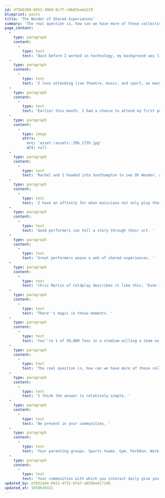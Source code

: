 ```yaml
---
id: 475b6389-6852-49b9-8c77-c8b02bada219
blueprint: posts
title: 'The Wonder of Shared Experiences'
summary: 'The real question is, how can we have more of these collective community moments?'
page_content:
  -
    type: paragraph
    content:
      -
        type: text
        text: 'Back before I worked in technology, my background was live events. I spent much of my teenage years working in theatres and venues, preparing sets, lighting and sound equipment.'
  -
    type: paragraph
    content:
      -
        type: text
        text: 'I love attending live theatre, music, and sport, as many people do.'
  -
    type: paragraph
    content:
      -
        type: text
        text: 'Earlier this month, I had a chance to attend my first post-lockdown gig. '
  -
    type: paragraph
    content:
      -
        type: image
        attrs:
          src: 'asset::assets::IMG_1735.jpg'
          alt: null
  -
    type: paragraph
    content:
      -
        type: text
        text: 'Rachel and I headed into Southampton to see Oh Wonder, and they delivered.'
  -
    type: paragraph
    content:
      -
        type: text
        text: 'I have an affinity for when musicians not only play their music but ''let you behind the curtain''. '
  -
    type: paragraph
    content:
      -
        type: text
        text: 'Good performers can tell a story through their art. '
  -
    type: paragraph
    content:
      -
        type: text
        text: 'Great performers weave a web of shared experiences. '
  -
    type: paragraph
    content:
      -
        type: text
        text: 'Chris Martin of Coldplay describes it like this; "Even in stadiums, I spend my time on stage looking directly into as many people''s eyes as possible, building a web of shared experience".'
  -
    type: paragraph
    content:
      -
        type: text
        text: 'There''s magic in those moments. '
  -
    type: paragraph
    content:
      -
        type: text
        text: 'You''re 1 of 30,000 fans in a stadium willing a team on or a single voice in a collection of thousands singing along to your favourite artist; you become this collective community for a short time.'
  -
    type: paragraph
    content:
      -
        type: text
        text: 'The real question is, how can we have more of these collective community moments?'
  -
    type: paragraph
    content:
      -
        type: text
        text: 'I think the answer is relatively simple. '
  -
    type: paragraph
    content:
      -
        type: text
        text: 'Be present in your communities. '
  -
    type: paragraph
    content:
      -
        type: text
        text: 'Your parenting groups. Sports teams. Gym. ParkRun. Work lunches. Online gaming events. Conferences. The list is endless.'
  -
    type: paragraph
    content:
      -
        type: text
        text: 'Your communities with which you interact daily give you an opportunity for shared moments. Take them.'
updated_by: ef832a04-6811-4f31-bfa7-a659be61714b
updated_at: 1650639321
---
```

